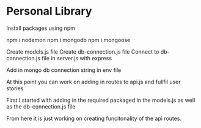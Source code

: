 # Personal Library

Install packages using npm

npm i nodemon
npm i mongodb
npm i mongoose


Create models.js file
Create db-connection.js file
Connect to db-connection.js file in server.js with express

Add in mongo db connection string in env file

At this point you can work on adding in routes to api.js and fullfil user stories

First I started with adding in the required packaged in the models.js as well as the db-connection.js file

From here it is just working on creating funcitonality of the api routes.